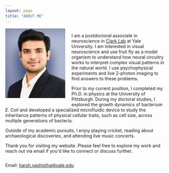 ```yaml
---
layout: page
title: "ABOUT ME"
---
```


<div style="overflow:auto;">
    <img src="Picture.jpeg" alt="Alt text" style="float:left; margin: 0 20px 20px 0; width:190px; height:220px;"/>
    <p>I am a postdoctoral associate in neuroscience in <a href="https://clarklab.yale.edu/">Clark Lab</a> at Yale University. I am interested in visual neuroscience and use fruit fly as a model organism to understand how neural circuitry works to interpret complex visual patterns in the natural world. I use psychophysical experiments and live 2-photon imaging to find answers to these problems.</p>
    <p>Prior to my current position, I completed my Ph.D. in physics at the University of Pittsburgh. During my doctoral studies, I explored the growth dynamics of bacterium <em>E. Coli</em> and developed a specialized microfluidic device to study the inheritance patterns of physical cellular traits, such as cell size, across multiple generations of bacteria.</p>
    <p>Outside of my academic pursuits, I enjoy playing cricket, reading about archaeological discoveries, and attending live music concerts.</p>
    <p>Thank you for visiting my website. Please feel free to explore my work and reach out via email if you'd like to connect or discuss further.</p>
</div>

Email: harsh.vashistha@yale.edu
